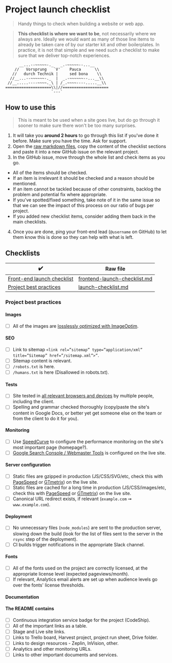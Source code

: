 # Project launch checklist

> Handy things to check when building a website or web app.

> **This checklist is where we want to be**, not necessarily where we always are. Ideally we would want as many of those line items to already be taken care of by our starter kit and other boilerplates. In practice, it is not that simple and we need such a checklist to make sure that we deliver top-notch experiences.

```
      __...--~~~~~-._   _.-~~~~~--...__
    //   Vorsprung   `V'    Pauca      \\ 
   //   durch Technik |     sed bona    \\ 
  //__...--~~~~~~-._  |  _.-~~~~~~--...__\\ 
 //__.....----~~~~._\ | /_.~~~~----.....__\\
====================\\|//====================
                    `---`  
```

## How to use this

> This is meant to be used when a site goes live, but do go through it sooner to make sure there won't be too many surprises.

1. It will take you **around 2 hours** to go through this list if you've done it before. Make sure you have the time. Ask for support.
2. Open the [raw markdown files](#checklists), copy the content of the checklist sections and paste it into a new GitHub issue on the relevant project.
3. In the GitHub issue, move through the whole list and check items as you go.
  - All of the items should be checked.
  - If an item is irrelevant it should be checked and a reason should be mentioned.
  - If an item cannot be tackled because of other constraints, backlog the problem and potential fix where appropriate.
  - If you've spotted/fixed something, take note of it in the same issue so that we can see the impact of this process on our ratio of bugs per project.
  - If you added new checklist items, consider adding them back in the main checklists.
4. Once you are done, ping your front-end lead (`@username` on GitHub) to let them know this is done so they can help with what is left.

## Checklists

|:heavy_check_mark:|Raw file|
|------------------|--------|
|[Front-end launch checklist](frontend-launch-checklist.md)|[frontend-launch-checklist.md](https://raw.githubusercontent.com/springload/frontend-starter-kit/master/docs/frontend-launch-checklist.md)|
|[Project best practices](#project-best-practices)|[launch-checklist.md](https://raw.githubusercontent.com/springload/frontend-starter-kit/master/docs/launch-checklist.md)|

### Project best practices

#### Images

- [ ] All of the images are [losslessly optimized with ImageOptim](https://imageoptim.com/).

#### SEO

- [ ] Link to sitemap `<link rel=”sitemap” type=”application/xml” title=”Sitemap” href=”/sitemap.xml”>”`.
- [ ] Sitemap content is relevant.
- [ ] `/robots.txt` is here.
- [ ] `/humans.txt` is here (Disallowed in robots.txt).

#### Tests

- [ ] Site tested in [all relevant browsers and devices](https://github.com/springload/frontend-starter-kit/tree/master/docs#browser--device-support) by multiple people, including the client.
- [ ] Spelling and grammar checked thoroughly (copy/paste the site's content in Google Docs, or better yet get someone else on the team or from the client to do it for you).

#### Monitoring

- [ ] Use [SpeedCurve](https://speedcurve.com) to configure the performance monitoring on the site's most important page (homepage?).
- [ ] [Google Search Console / Webmaster Tools](https://www.google.com/webmasters/tools) is configured on the live site.

#### Server configuration

- [ ] Static files are gzipped in production (JS/CSS/SVG/etc, check this with [PageSpeed](https://developers.google.com/speed/pagespeed/insights/) or [GTmetrix](https://gtmetrix.com/)) on the live site.
- [ ] Static files are cached for a long time in production (JS/CSS/images/etc, check this with [PageSpeed](https://developers.google.com/speed/pagespeed/insights/) or [GTmetrix](https://gtmetrix.com/)) on the live site.
- [ ] Canonical URL redirect exists, if relevant (`example.com` ➞ `www.example.com`).

#### Deployment

- [ ] No unnecessary files (`node_modules`) are sent to the production server, slowing down the build (look for the list of files sent to the server in the `rsync` step of the deployment).
- [ ] CI builds trigger notifications in the appropriate Slack channel.

#### Fonts

- [ ] All of the fonts used on the project are correctly licensed, at the appropriate license level (expected pageviews/month).
- [ ] If relevant, Analytics email alerts are set up when audience levels go over the fonts' license thresholds.

#### Documentation

#### The README contains

- [ ] Continuous integration service badge for the project (CodeShip).
- [ ] All of the important links as a table.
- [ ] Stage and Live site links.
- [ ] Links to Trello board, Harvest project, project run sheet, Drive folder.
- [ ] Links to design resources - Zeplin, InVision, other.
- [ ] Analytics and other monitoring URLs.
- [ ] Links to other important documents and services.
